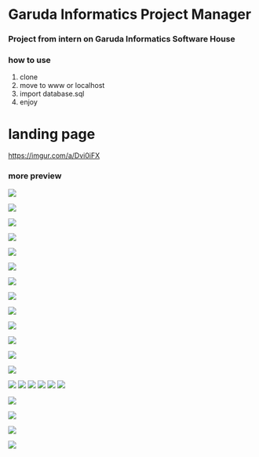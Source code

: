# Garuda Informatics Project Manager

### Project from intern on Garuda Informatics Software House

### how to use
  1. clone
  2. move to www or localhost
  3. import database.sql
  4. enjoy
  
  # landing page
  
  https://imgur.com/a/Dvi0iFX
 
### more preview

![](https://github.com/febritecno/magang/blob/master/screenshot/Screenshot%20(122).png)

![](https://github.com/febritecno/magang/blob/master/screenshot/Screenshot%20(123).png)

![](https://github.com/febritecno/magang/blob/master/screenshot/Screenshot%20(124).png)

![](https://github.com/febritecno/magang/blob/master/screenshot/Screenshot%20(125).png)

![](https://github.com/febritecno/magang/blob/master/screenshot/Screenshot%20(126).png)

![](https://github.com/febritecno/magang/blob/master/screenshot/Screenshot%20(127).png)

![](https://github.com/febritecno/magang/blob/master/screenshot/Screenshot%20(128).png)

![](https://github.com/febritecno/magang/blob/master/screenshot/Screenshot%20(129).png)

![](https://github.com/febritecno/magang/blob/master/screenshot/Screenshot%20(130).png)

![](https://github.com/febritecno/magang/blob/master/screenshot/Screenshot%20(131).png)

![](https://github.com/febritecno/magang/blob/master/screenshot/Screenshot%20(132).png)

![](https://github.com/febritecno/magang/blob/master/screenshot/Screenshot%20(133).png)

![](https://github.com/febritecno/magang/blob/master/screenshot/Screenshot%20(134).png)

![](https://github.com/febritecno/magang/blob/master/screenshot/Screenshot%20(135).png)
![](https://github.com/febritecno/magang/blob/master/screenshot/Screenshot%20(136).png)
![](https://github.com/febritecno/magang/blob/master/screenshot/Screenshot%20(137).png)
![](https://github.com/febritecno/magang/blob/master/screenshot/Screenshot%20(138).png)
![](https://github.com/febritecno/magang/blob/master/screenshot/Screenshot%20(139).png)
![](https://github.com/febritecno/magang/blob/master/screenshot/Screenshot%20(140).png)


![](https://github.com/febritecno/magang/blob/master/screenshot/Screenshot%20(141).png)


![](https://github.com/febritecno/magang/blob/master/screenshot/Screenshot%20(142).png)


![](https://github.com/febritecno/magang/blob/master/screenshot/Screenshot%20(142).png)


![](https://github.com/febritecno/magang/blob/master/screenshot/Screenshot%20(143).png)
